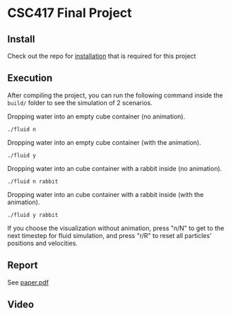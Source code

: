 # CSC417 Final Project
## Install
Check out the repo for <a href="https://github.com/dilevin/CSC417-a1-mass-spring-1d"> installation</a> that is required for this project

## Execution
After compiling the project, you can run the following command inside the `build/` folder to see the simulation of 2 scenarios.  



Dropping water into an empty cube container (no animation).

```
./fluid n

```

Dropping water into an empty cube container (with the animation).

```
./fluid y 
```

Dropping water into an cube container with a rabbit inside (no animation).
```
./fluid n rabbit
```

Dropping water into an cube container with a rabbit inside (with the animation).
```
./fluid y rabbit
```

If you choose the visualization without animation, press "n/N" to get to the next timestep for fluid simulation, and press "r/R" to reset all particles' positions and velocities.


## Report 
See <a href="">paper.pdf</a>


## Video



